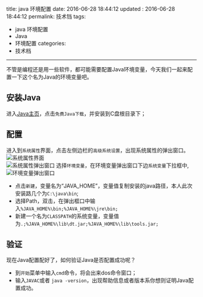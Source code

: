 title: java 环境配置
date: 2016-06-28 18:44:12
updated	: 2016-06-28 18:44:12
permalink: 技术铛
tags:
- java 环境配置
- Java
- 环境配置
categories:
- 技术档

---
不管是编程还是用一些软件，都可能需要配置Java环境变量，今天我们一起来配置一下这个名为Java的环境变量吧。  
## 安装Java
进入[Java主页](http://www.java.com/zh_CN/)，点击`免费Java下载`，并安装到C盘根目录下；  
## 配置
进入到`系统属性`界面，点击左侧边栏的`高级系统设置`，出现系统属性的弹出窗口。  
![系统属性界面](http://i.imgur.com/89KiIFG.png)  
![系统属性弹出窗口](http://i.imgur.com/WOSmGSY.png)
选择`环境变量`，在环境变量弹出窗口下边`系统变量`下拉框中,    
![环境变量弹出窗口](http://i.imgur.com/6xAdlWD.png)
- 点击`新建`，变量名为“JAVA_HOME”，变量值复制安装的java路径，本人此次安装路几个为`C:\java\bin`;
- 选择Path，双击，在弹出框口中输入`%JAVA_HOME%\bin;%JAVA_HOME%\jre\bin;`
- 新建一个名为`CLASSPATH`的系统变量，变量值为`.;%JAVA_HOME%\lib\dt.jar;%JAVA_HOME%\lib\tools.jar;`  
## 验证
现在Java配置配好了，如何验证Java是否配置成功呢？  
- 到`开始`菜单中输入`cmd`命令，将会出来dos命令窗口；
- 输入`JAVAC`或者	`java -version`，出现帮助信息或者版本系你想则证明Java配置成功。